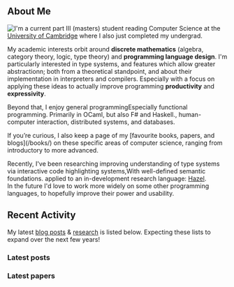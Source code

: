## About Me
<div id="opening_container">
<img id="portrait" style='float: left;' src="/assets/pictures/portrait.jpg">

I'm a current part III (masters) student reading Computer Science at the [University of Cambridge](https://www.cam.ac.uk/) where I also just completed my undergrad.

My academic interests orbit around **discrete mathematics** (algebra, category theory, logic, type theory) and **programming language design**. I'm particularly interested in type systems, and features which allow greater abstractionn; both from a theoretical standpoint, and about their implementation in interpreters and compilers. Especially with a focus on applying these ideas to actually improve programming __productivity__ and __expressivity__.

Beyond that, I enjoy general programming<fn>Especially functional programming. Primarily in OCaml, but also F# and Haskell.</fn>, human-computer interaction, distributed systems, and databases.
</div>
If you’re curious, I also keep a page of my [favourite books, papers, and blogs](/books/) on these specific areas of computer science, ranging from introductory to more advanced.

Recently, I've been researching improving understanding of type systems via interactive code highlighting systems,<fn>With well-defined semantic foundations.</fn> applied to an in-development research language: [Hazel](https://hazel.org).  
In the future I'd love to work more widely on some other programming languages, to hopefully improve their power and usability.

## Recent Activity
My latest [blog posts](/blog/) & [research](/papers/) is listed below. Expecting these lists to expand over the next few years!

<h3 id="latest-entries-header">Latest posts</h2>

<div id="latest-blog-entries">
  <!-- The blog-summary index view will insert titles of the latest 10 entries here.
       To change the behaviour or styling,
       edit the [index.views.blog-summary] section in soupault.toml
    -->
</div>

<h3 id="latest-papers-entries-header">Latest papers</h3>
<div id="latest-papers-entries"></div>

